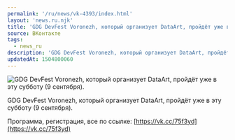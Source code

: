```yaml
---
permalink: '/ru/news/vk-4393/index.html'
layout: 'news.ru.njk'
title: 'GDG DevFest Voronezh, который организует DataArt, пройдёт уже в эту субботу (9 сентября).'
source: ВКонтакте
tags:
  - news_ru
description: 'GDG DevFest Voronezh, который организует DataArt, пройдёт уже в эту субботу (9 сентября).'
updatedAt: 1504800060
---
```

![GDG DevFest Voronezh, который организует DataArt, пройдёт уже в эту субботу (9 сентября).](https://sun9-47.userapi.com/impf/c837634/v837634928/54c31/INhavXo8baM.jpg?size=770x463&quality=96&proxy=1&sign=c8adce5efd0b2b7d7d13abb9845e7db9&c_uniq_tag=ZDV6fQfHCkynBWQTAfJeGk3h6OJFWtYCsOhcVO8S7EA&type=album)

GDG DevFest Voronezh, который организует DataArt, пройдёт уже в эту субботу (9 сентября).

Программа, регистрация, все по ссылке: [https://vk.cc/75f3yd](https://vk.cc/75f3yd)
